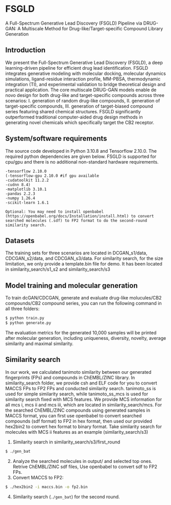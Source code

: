 # FSGLD
A Full-Spectrum Generative Lead Discovery (FSGLD) Pipeline via DRUG-GAN: A Multiscale Method for Drug-like/Target-specific Compound Library Generation

## Introduction

We present the Full-Spectrum Generative Lead Discovery (FSGLD), a deep learning-driven pipeline for efficient drug lead identification. FSGLD integrates generative modeling with molecular docking, molecular dynamics simulations, ligand-residue interaction profile, MM-PBSA, thermodynamic integration (TI), and experimental validation to bridge theoretical design and practical application. The core multiscale DRUG-GAN models enable de novo design for both drug-like and target-specific compounds across three scenarios: I. generation of random drug-like compounds, II. generation of target-specific compounds, III. generation of target-biased compound series featuring shared chemical structures. FSGLD significantly outperformed traditional computer-aided drug design methods in generating novel chemicals which specifically target the CB2 receptor. 

## System/software requirements
The source code developed in Python 3.10.8 and Tensorflow 2.10.0. The required python dependencies are given below. FSGLD is supported for cpu/gpu and there is no additional non-standard hardware requirements.
```
-tensorflow 2.10.0
(-tensorflow-gpu 2.10.0 #if gpu available
-cudatoolkit 11.2.2
-cudnn 8.4)
-matplotlib 3.10.1
-pandas 2.2.3
-numpy 1.26.4
-scikit-learn 1.6.1

Optional: You may need to install openbabel (https://openbabel.org/docs/Installation/install.html) to convert searched molecules (.sdf) to FP2 format to do the second-round similarity search.
```

## Datasets
The training sets for three scenarios are located in DCGAN_s1/data, CDCGAN_s2/data, and CDCGAN_s3/data. For similarity search, for the size limitation, we only provide a template.bin file for demo. It has been located in similarity_search/s1_s2 and similarity_search/s3

## Model training and molecular generation
To train dcGAN/CDCGAN, generate and evaluate drug-like molucules/CB2 compounds/CB2 compound series, you can run the following command in all three folders:
```python
$ python train.py
$ python generate.py
```
The evaluation metrics for the generated 10,000 samples will be printed after molecular generation, including uniqueness, diversity, novelty, average similarity and maximal similarity. 

## Similarity search
In our work, we calculated tanimoto similarity between our generated fingerprints (FPs) and compounds in ChEMBL/ZINC library. In similarity_search folder, we provide csh and ELF code for you to convert MACCS FPs to FP2 FPs and conducted similarity search. tanimoto_ss is used for simple similarity search, while tanimoto_ss_mcs is used for similarity search fixed with MCS features. We provide MCS information for all mcs i, mcs ii and mcs iii, which are located in similarity_search/mcs. For the searched ChEMBL/ZINC compounds using generated samples in MACCS format, you can first use openbabel to convert searched compounds (sdf format) to FP2 in hex format, then used our provided hex2bin2 to convert hex format to binary format.
Take similarity search for molecules with MCS ii features as an example (similarity_search/s3)
1. Similarity search in similarity_search/s3/first_round
```bash
$ ./gen_bat
```
2. Analyze the searched molecules in output/ and selected top ones. Retrive ChEMBL/ZINC sdf files, Use openbabel to convert sdf to FP2 FPs.  
3. Convert MACCS to FP2:
```bash
$ ./hex2bin2 -i maccs.bin -o fp2.bin
```
4. Similarity search (`./gen_bat`) for the second round.
